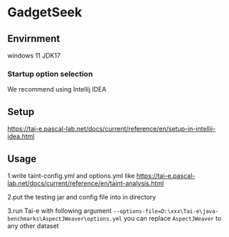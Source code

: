 # GadgetSeek

## Envirnment
windows 11
JDK17
### Startup option selection
We recommend using Intellij IDEA

## Setup
https://tai-e.pascal-lab.net/docs/current/reference/en/setup-in-intellij-idea.html

## Usage

1.write taint-config.yml and options.yml like https://tai-e.pascal-lab.net/docs/current/reference/en/taint-analysis.html

2.put the testing jar and config file into in directory

3.run Tai-e with following argument
`--options-file=D:\xxx\Tai-e\java-benchmarks\AspectJWeaver\options.yml`
you can replace `AspectJWeaver` to any other dataset
